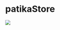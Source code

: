 # patikaStore
 
<img src="https://github.com/ayperi-hilal/patikaStore/blob/main/%C4%B1mage3.jpeg"/>
